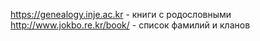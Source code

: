 https://genealogy.inje.ac.kr - книги с родословными
http://www.jokbo.re.kr/book/ - список фамилий и кланов

